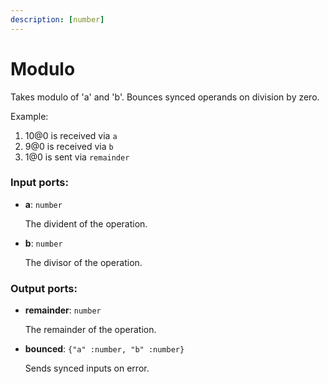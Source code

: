 ```yaml
---
description: [number]
---
```


# Modulo

Takes modulo of 'a' and 'b'. Bounces synced operands on division by zero.

Example:

1. 10@0 is received via `a`
2. 9@0 is received via `b`
3. 1@0 is sent via `remainder`

### Input ports:

* __a__: `number`

    The divident of the operation.


* __b__: `number`

    The divisor of the operation.

### Output ports:

* __remainder__: `number`

    The remainder of the operation.


* __bounced__: `{"a" :number, "b" :number}`

    Sends synced inputs on error.

